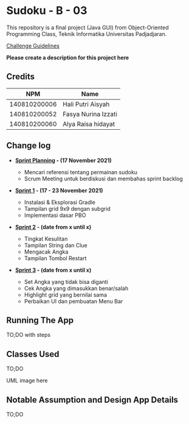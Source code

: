 # Sudoku - B - 03

This repository is a final project (Java GUI) from Object-Oriented Programming Class, Teknik Informatika Universitas Padjadjaran. 

[Challenge Guidelines](challenge-guideline.md)

**Please create a description for this project here**

## Credits
| NPM           | Name        |
| ------------- |---------------------|
| 140810200006  | Hali Putri Aisyah   |
| 140810200052  | Fasya Nurina Izzati |
| 140810200060  | Alya Raisa hidayat  |

## Change log
- **[Sprint Planning](changelog/sprint-planning.md) - (17 November 2021)** 
  -   Mencari referensi tentang permainan sudoku
  -   Scrum Meeting untuk berdiskusi dan membahas sprint backlog
 
- **[Sprint 1](changelog/sprint-1.md) - (17 - 23 November 2021)** 
   - Instalasi & Eksplorasi Gradle
   - Tampilan grid 9x9 dengan subgrid     
   - Implementasi dasar PBO            

- **[Sprint 2](changelog/sprint-2.md) - (date from x until x)** 
   - Tingkat Kesulitan
   - Tampilan String dan Clue          
   - Mengacak Angka              
   - Tampilan Tombol Restart 
   
- **[Sprint 3](changelog/sprint-3.md) - (date from x until x)** 
   - Set Angka yang tidak bisa diganti    
   - Cek Angka yang dimasukkan benar/salah 
   - Highlight grid yang bernilai sama
   - Perbaikan UI dan pembuatan Menu Bar 

## Running The App

TO;DO with steps

## Classes Used

TO;DO

UML image here

## Notable Assumption and Design App Details

TO;DO
